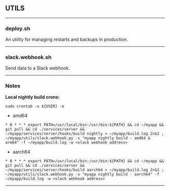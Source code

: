 ## UTILS
___
### deploy.sh

An utility for managing restarts and backups in production.
___

### slack.webhook.sh

Send data to a Slack webhook.
___
### Notes

**Local nightly build crons:** 

`sudo crontab -u ${USER} -e`

- amd64

```
* 0 * * * export PATH=/usr/local/bin:/usr/bin:${PATH} && cd ~/myapp && git pull && cd ./services/server && ~/myapp/services/server/hooks/build nightly > ~/myapp/build.log 2>&1 ; ~/myapp/utils/slack.webhook.py -s "myapp nightly build - amd64 & arm64" -f ~/myapp/build.log -w <slack webhook address>
```
- aarch64

```
* 0 * * * export PATH=/usr/local/bin:/usr/bin:${PATH} && cd ~/myapp && git pull && cd ./services/server && ~/myapp/services/server/hooks/build aarch64 > ~/myapp/build.log 2>&1 ; ~/myapp/utils/slack.webhook.py -s "myapp nightly build - aarch64" -f ~/myapp/build.log -w <slack webhook address>
```
___